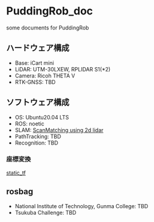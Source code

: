 # PuddingRob_doc
some documents for PuddingRob

## ハードウェア構成
- Base: iCart mini
- LiDAR: UTM-30LXEW, RPLIDAR S1(*2)
- Camera: Ricoh THETA V
- RTK-GNSS: TBD

## ソフトウェア構成
- OS: Ubuntu20.04 LTS
- ROS: noetic
- SLAM: [ScanMatching using 2d lidar](https://github.com/daruma0309/ndt_slam)
- PathTracking: TBD
- Recognition: TBD

### 座標変換
[static_tf](https://github.com/daruma0309/PuddingRobot_static_tf)

## rosbag
- National Institute of Technology, Gunma College: TBD
- Tsukuba Challenge: TBD
